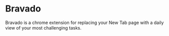 # Bravado
Bravado is a chrome extension for replacing your New Tab page with a daily view of your most challenging tasks. 
